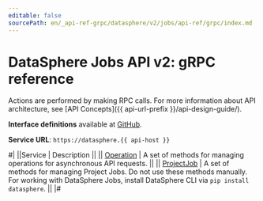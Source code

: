 ```yaml
---
editable: false
sourcePath: en/_api-ref-grpc/datasphere/v2/jobs/api-ref/grpc/index.md
---
```


# DataSphere Jobs API v2: gRPC reference

Actions are performed by making RPC calls. For more information about API architecture, see [API Concepts]({{ api-url-prefix }}/api-design-guide/).

**Interface definitions** available at [GitHub](https://github.com/yandex-cloud/cloudapi/tree/master/yandex/cloud/datasphere/v2/jobs).

**Service URL**: `https://datasphere.{{ api-host }}`

#|
||Service | Description ||
|| [Operation](Operation/index.md) | A set of methods for managing operations for asynchronous API requests. ||
|| [ProjectJob](ProjectJob/index.md) | A set of methods for managing Project Jobs. Do not use these methods manually.
For working with DataSphere Jobs, install DataSphere CLI via `pip install datasphere`. ||
|#